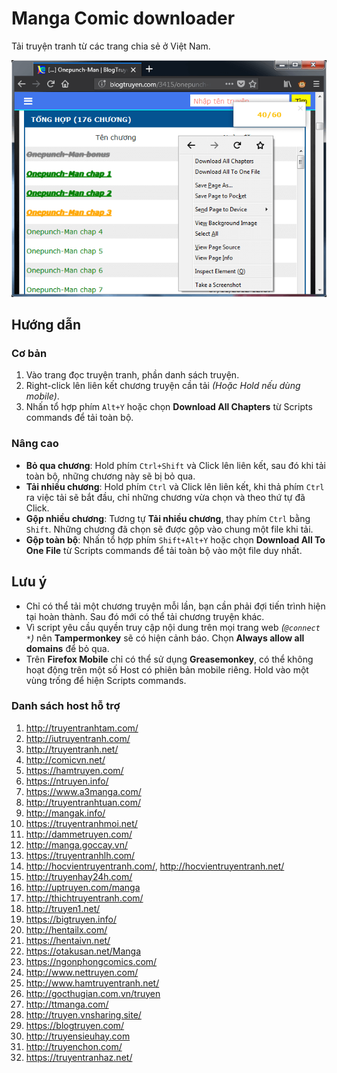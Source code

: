 # Manga Comic downloader

Tải truyện tranh từ các trang chia sẻ ở Việt Nam.

![manga comic downloader](screenshot/mangacomic.png)

## Hướng dẫn

### Cơ bản

1. Vào trang đọc truyện tranh, phần danh sách truyện.
1. Right-click lên liên kết chương truyện cần tải *(Hoặc Hold nếu dùng mobile)*.
1. Nhấn tổ hợp phím `Alt+Y` hoặc chọn **Download All Chapters** từ Scripts commands để tải toàn bộ.

### Nâng cao

- **Bỏ qua chương**: Hold phím `Ctrl+Shift` và Click lên liên kết, sau đó khi tải toàn bộ, những chương này sẽ bị bỏ qua.
- **Tải nhiều chương**: Hold phím `Ctrl` và Click lên liên kết, khi thả phím `Ctrl` ra việc tải sẽ bắt đầu, chỉ những chương vừa chọn và theo thứ tự đã Click.
- **Gộp nhiều chương**: Tương tự **Tải nhiều chương**, thay phím `Ctrl` bằng `Shift`. Những chương đã chọn sẽ được gộp vào chung một file khi tải.
- **Gộp toàn bộ**: Nhấn tổ hợp phím `Shift+Alt+Y` hoặc chọn **Download All To One File** từ Scripts commands để tải toàn bộ vào một file duy nhất.

## Lưu ý

- Chỉ có thể tải một chương truyện mỗi lần, bạn cần phải đợi tiến trình hiện tại hoàn thành. Sau đó mới có thể tải chương truyện khác.
- Vì script yêu cầu quyền truy cập nội dung trên mọi trang web *(`@connect *`)* nên **Tampermonkey** sẽ có hiện cảnh báo. Chọn **Always allow all domains** để bỏ qua.
- Trên **Firefox Mobile** chỉ có thể sử dụng **Greasemonkey**, có thể không hoạt động trên một số Host có phiên bản mobile riêng. Hold vào một vùng trống để hiện Scripts commands.

### Danh sách host hỗ trợ

1. <http://truyentranhtam.com/>
2. <http://iutruyentranh.com/>
3. <http://truyentranh.net/>
4. <http://comicvn.net/>
5. <https://hamtruyen.com/>
6. <https://ntruyen.info/>
7. <https://www.a3manga.com/>
8. <http://truyentranhtuan.com/>
9. <http://mangak.info/>
10. <https://truyentranhmoi.net/>
11. <http://dammetruyen.com/>
12. <http://manga.goccay.vn/>
13. <https://truyentranhlh.com/>
14. <http://hocvientruyentranh.com/>, <http://hocvientruyentranh.net/>
15. <http://truyenhay24h.com/>
16. <http://uptruyen.com/manga>
17. <http://thichtruyentranh.com/>
18. <http://truyen1.net/>
19. <https://bigtruyen.info/>
20. <http://hentailx.com/>
21. <https://hentaivn.net/>
22. <https://otakusan.net/Manga>
23. <https://ngonphongcomics.com/>
24. <http://www.nettruyen.com/>
25. <http://www.hamtruyentranh.net/>
26. <http://gocthugian.com.vn/truyen>
27. <http://ttmanga.com/>
28. <http://truyen.vnsharing.site/>
29. <https://blogtruyen.com/>
30. <http://truyensieuhay.com>
31. <http://truyenchon.com/>
32. <https://truyentranhaz.net/>
